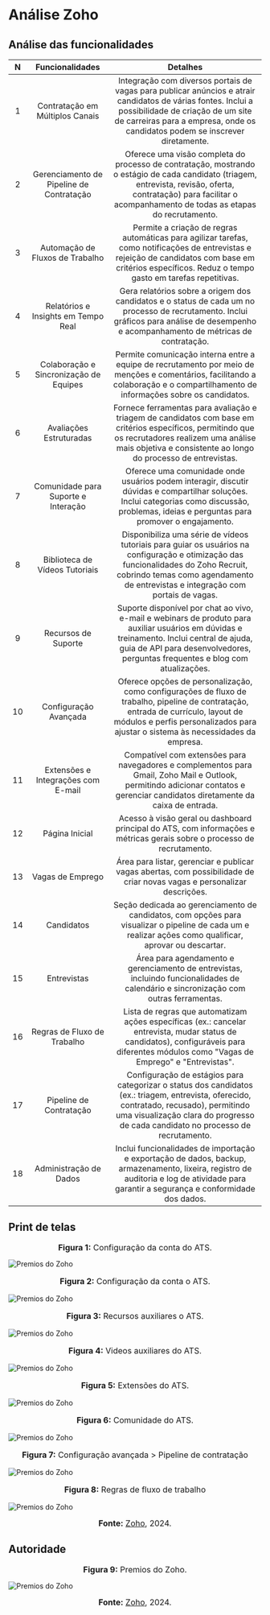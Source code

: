 # Análise Zoho

## Análise das funcionalidades 

| N | Funcionalidades | Detalhes |
| :-: | :-: | :-: | 
| 1 | Contratação em Múltiplos Canais | Integração com diversos portais de vagas para publicar anúncios e atrair candidatos de várias fontes. Inclui a possibilidade de criação de um site de carreiras para a empresa, onde os candidatos podem se inscrever diretamente. |
| 2 | Gerenciamento de Pipeline de Contratação | Oferece uma visão completa do processo de contratação, mostrando o estágio de cada candidato (triagem, entrevista, revisão, oferta, contratação) para facilitar o acompanhamento de todas as etapas do recrutamento. |
| 3 | Automação de Fluxos de Trabalho | Permite a criação de regras automáticas para agilizar tarefas, como notificações de entrevistas e rejeição de candidatos com base em critérios específicos. Reduz o tempo gasto em tarefas repetitivas. |
| 4 | Relatórios e Insights em Tempo Real | Gera relatórios sobre a origem dos candidatos e o status de cada um no processo de recrutamento. Inclui gráficos para análise de desempenho e acompanhamento de métricas de contratação. |
| 5 | Colaboração e Sincronização de Equipes | Permite comunicação interna entre a equipe de recrutamento por meio de menções e comentários, facilitando a colaboração e o compartilhamento de informações sobre os candidatos. |
| 6 | Avaliações Estruturadas | Fornece ferramentas para avaliação e triagem de candidatos com base em critérios específicos, permitindo que os recrutadores realizem uma análise mais objetiva e consistente ao longo do processo de entrevistas. |
| 7 | Comunidade para Suporte e Interação | Oferece uma comunidade onde usuários podem interagir, discutir dúvidas e compartilhar soluções. Inclui categorias como discussão, problemas, ideias e perguntas para promover o engajamento. |
| 8 | Biblioteca de Vídeos Tutoriais | Disponibiliza uma série de vídeos tutoriais para guiar os usuários na configuração e otimização das funcionalidades do Zoho Recruit, cobrindo temas como agendamento de entrevistas e integração com portais de vagas. |
| 9 | Recursos de Suporte | Suporte disponível por chat ao vivo, e-mail e webinars de produto para auxiliar usuários em dúvidas e treinamento. Inclui central de ajuda, guia de API para desenvolvedores, perguntas frequentes e blog com atualizações. |
| 10 | Configuração Avançada | Oferece opções de personalização, como configurações de fluxo de trabalho, pipeline de contratação, entrada de currículo, layout de módulos e perfis personalizados para ajustar o sistema às necessidades da empresa. |
| 11 | Extensões e Integrações com E-mail | Compatível com extensões para navegadores e complementos para Gmail, Zoho Mail e Outlook, permitindo adicionar contatos e gerenciar candidatos diretamente da caixa de entrada. |
| 12 | Página Inicial | Acesso à visão geral ou dashboard principal do ATS, com informações e métricas gerais sobre o processo de recrutamento. |
| 13 | Vagas de Emprego | Área para listar, gerenciar e publicar vagas abertas, com possibilidade de criar novas vagas e personalizar descrições. |
| 14 | Candidatos | Seção dedicada ao gerenciamento de candidatos, com opções para visualizar o pipeline de cada um e realizar ações como qualificar, aprovar ou descartar. |
| 15 | Entrevistas | Área para agendamento e gerenciamento de entrevistas, incluindo funcionalidades de calendário e sincronização com outras ferramentas. |
| 16 | Regras de Fluxo de Trabalho | Lista de regras que automatizam ações específicas (ex.: cancelar entrevista, mudar status de candidatos), configuráveis para diferentes módulos como "Vagas de Emprego" e "Entrevistas". |
| 17 | Pipeline de Contratação | Configuração de estágios para categorizar o status dos candidatos (ex.: triagem, entrevista, oferecido, contratado, recusado), permitindo uma visualização clara do progresso de cada candidato no processo de recrutamento. |
| 18 | Administração de Dados | Inclui funcionalidades de importação e exportação de dados, backup, armazenamento, lixeira, registro de auditoria e log de atividade para garantir a segurança e conformidade dos dados. |



## Print de telas

<font size="3"><p style="text-align: center"><b>Figura 1:</b> Configuração da conta do ATS.</p></font>
![Premios do Zoho](../assets/zoho/config1.png)
<font size="3"><p style="text-align: center"><b>Figura 2:</b> Configuração da conta o ATS.</p></font>
![Premios do Zoho](../assets/zoho/config2.png)
<font size="3"><p style="text-align: center"><b>Figura 3:</b> Recursos auxiliares o ATS.</p></font>
![Premios do Zoho](../assets/zoho/recursos.png)
<font size="3"><p style="text-align: center"><b>Figura 4:</b> Videos auxiliares do ATS.</p></font>
![Premios do Zoho](../assets/zoho/video.png)
<font size="3"><p style="text-align: center"><b>Figura 5:</b> Extensões do ATS.</p></font>
![Premios do Zoho](../assets/zoho/extensions.png)
<font size="3"><p style="text-align: center"><b>Figura 6:</b> Comunidade do ATS.</p></font>
![Premios do Zoho](../assets/zoho/community.png)
<font size="3"><p style="text-align: center"><b>Figura 7:</b> Configuração avançada > Pipeline de contratação</p></font>
![Premios do Zoho](../assets/zoho/pipeline.png)
<font size="3"><p style="text-align: center"><b>Figura 8:</b> Regras de fluxo de trabalho</p></font>
![Premios do Zoho](../assets/zoho/regras-fluxo-trab.png)

<font size="3"><p style="text-align: center"><b>Fonte:</b> [Zoho](https://www.zoho.com/pt-br/recruit/applicant-tracking-system.html), 2024.</p></font>


## Autoridade

<font size="3"><p style="text-align: center"><b>Figura 9:</b> Premios do Zoho.</p></font>

![Premios do Zoho](../assets/zoho/premios-zoho.png)

<font size="3"><p style="text-align: center"><b>Fonte:</b> [Zoho](https://www.zoho.com/pt-br/recruit/applicant-tracking-system.html), 2024.</p></font>